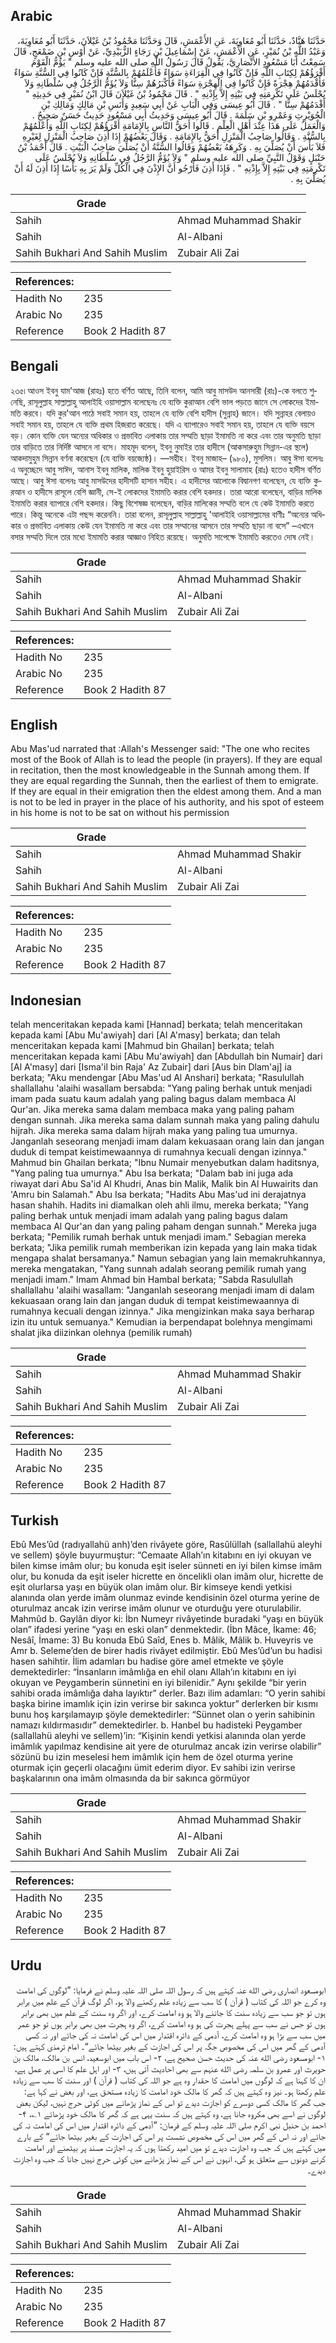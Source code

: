 ## Arabic


<div dir="rtl" lang="ar" style={{fontSize:'larger',backgroundColor:'#f8f9fa',padding:20}}>
حَدَّثَنَا هَنَّادٌ، حَدَّثَنَا أَبُو مُعَاوِيَةَ، عَنِ الأَعْمَشِ، قَالَ وَحَدَّثَنَا مَحْمُودُ بْنُ غَيْلاَنَ، حَدَّثَنَا أَبُو مُعَاوِيَةَ، وَعَبْدُ اللَّهِ بْنُ نُمَيْرٍ، عَنِ الأَعْمَشِ، عَنْ إِسْمَاعِيلَ بْنِ رَجَاءٍ الزُّبَيْدِيِّ، عَنْ أَوْسِ بْنِ ضَمْعَجٍ، قَالَ سَمِعْتُ أَبَا مَسْعُودٍ الأَنْصَارِيَّ، يَقُولُ قَالَ رَسُولُ اللَّهِ صلى الله عليه وسلم ‏"‏ يَؤُمُّ الْقَوْمَ أَقْرَؤُهُمْ لِكِتَابِ اللَّهِ فَإِنْ كَانُوا فِي الْقِرَاءَةِ سَوَاءً فَأَعْلَمُهُمْ بِالسُّنَّةِ فَإِنْ كَانُوا فِي السُّنَّةِ سَوَاءً فَأَقْدَمُهُمْ هِجْرَةً فَإِنْ كَانُوا فِي الْهِجْرَةِ سَوَاءً فَأَكْبَرُهُمْ سِنًّا وَلاَ يُؤَمُّ الرَّجُلُ فِي سُلْطَانِهِ وَلاَ يُجْلَسُ عَلَى تَكْرِمَتِهِ فِي بَيْتِهِ إِلاَّ بِإِذْنِهِ ‏"‏ ‏.‏ قَالَ مَحْمُودُ بْنُ غَيْلاَنَ قَالَ ابْنُ نُمَيْرٍ فِي حَدِيثِهِ ‏"‏ أَقْدَمُهُمْ سِنًّا ‏"‏ ‏.‏ قَالَ أَبُو عِيسَى وَفِي الْبَابِ عَنْ أَبِي سَعِيدٍ وَأَنَسِ بْنِ مَالِكٍ وَمَالِكِ بْنِ الْحُوَيْرِثِ وَعَمْرِو بْنِ سَلَمَةَ ‏.‏ قَالَ أَبُو عِيسَى وَحَدِيثُ أَبِي مَسْعُودٍ حَدِيثٌ حَسَنٌ صَحِيحٌ ‏.‏ وَالْعَمَلُ عَلَى هَذَا عِنْدَ أَهْلِ الْعِلْمِ ‏.‏ قَالُوا أَحَقُّ النَّاسِ بِالإِمَامَةِ أَقْرَؤُهُمْ لِكِتَابِ اللَّهِ وَأَعْلَمُهُمْ بِالسُّنَّةِ ‏.‏ وَقَالُوا صَاحِبُ الْمَنْزِلِ أَحَقُّ بِالإِمَامَةِ ‏.‏ وَقَالَ بَعْضُهُمْ إِذَا أَذِنَ صَاحِبُ الْمَنْزِلِ لِغَيْرِهِ فَلاَ بَأْسَ أَنْ يُصَلِّيَ بِهِ ‏.‏ وَكَرِهَهُ بَعْضُهُمْ وَقَالُوا السُّنَّةُ أَنْ يُصَلِّيَ صَاحِبُ الْبَيْتِ ‏.‏ قَالَ أَحْمَدُ بْنُ حَنْبَلٍ وَقَوْلُ النَّبِيِّ صلى الله عليه وسلم ‏"‏ وَلاَ يُؤَمُّ الرَّجُلُ فِي سُلْطَانِهِ وَلاَ يُجْلَسُ عَلَى تَكْرِمَتِهِ فِي بَيْتِهِ إِلاَّ بِإِذْنِهِ ‏"‏ ‏.‏ فَإِذَا أَذِنَ فَأَرْجُو أَنَّ الإِذْنَ فِي الْكُلِّ وَلَمْ يَرَ بِهِ بَأْسًا إِذَا أَذِنَ لَهُ أَنْ يُصَلِّيَ بِهِ ‏.‏
</div>
<div style={{backgroundColor:'#f8f9fa',padding:20, marginBottom: 10}}><table> <thead> <tr> <th>Grade</th> <th></th> </tr> </thead> <tbody> <tr><td>Sahih</td><td>Ahmad Muhammad Shakir</td></tr><tr><td>Sahih</td><td>Al-Albani</td></tr><tr><td>Sahih Bukhari And Sahih Muslim</td><td>Zubair Ali Zai</td></tr></tbody></table><table> <thead> <tr> <th>References:</th> <th></th> </tr> </thead> <tbody><tr><td>Hadith No</td><td>235</td></tr><tr><td>Arabic No</td><td>235</td></tr><tr><td>Reference</td><td>Book 2 Hadith 87</td></tr></tbody></table></div>

## Bengali


<div dir="ltr" lang="bn" style={{fontSize:'larger',backgroundColor:'#f8f9fa',padding:20}}>
২৩৫৷ আওস ইবনু যাম'আজ (রাহঃ) হতে বর্ণিত আছে, তিনি বলেন, আমি আবু মাসউদ আনসারী (রাঃ)-কে বলতে শুনেছি, রাসূলুল্লাহ সাল্লাল্লাহু আলাইহি ওয়াসাল্লাম বলেছেনঃ যে ব্যক্তি কুরাআন বেশি ভাল পড়তে জানে সে লোকদের ইমামতি করবে। যদি কুর'আন পাঠে সবাই সমান হয়, তাহলে যে ব্যক্তি বেশি হাদীস (সুন্নাহ) জানে। যদি সুন্নাহর বেলায়ও সবাই সমান হয়, তাহলে যে ব্যক্তি প্রথম হিজরাত করেছে। যদি এ ব্যাপারেও সবাই সমান হয়, তাহলে যে ব্যক্তি বয়সে বড়। কোন ব্যক্তি যেন অন্যের অধিকার ও প্রভাবিত এলাকায় তার সম্মতি ছাড়া ইমামতি না করে এবং তার অনুমতি ছাড়া তার বাড়িতে তার নির্দিষ্ট আসনে না বসে। মাহমূদ বলেন, ইবনু নুমাইর তার হাদীসে (আকসারুহুম সিন্নান-এর স্থলে) আকদামুহুম সিন্নান বর্ণনা করেছেন (যে ব্যক্তি বয়জ্যেষ্ঠ)। —সহীহ। ইবনু মাজাহ– (৯৮০), মুসলিম। আবু ঈসা বলেনঃ এ অনুচ্ছেদে আবু সাঈদ, আনাস ইবনু মালিক, মালিক ইবনু হুয়াইরিস ও আমর ইবনু সালামাহ (রাঃ) হতেও হাদীস বর্ণিত আছে। আবু ঈসা বলেনঃ আবু মাসউদের হাদীসটি হাসান সহীহ। এ হাদীসের আলোকে বিদ্বানগণ বলেছেন, যে ব্যক্তি কুরআন ও হাদীসে রাসূলে বেশি জ্ঞানী, সে-ই লোকদের ইমামতি করার বেশি হকদার। তারা আরো বলেছেন, বাড়ির মালিক ইমামতি করার ব্যাপারে বেশি হকদার। কিছু বিশেষজ্ঞ বলেছেন, বাড়ির মালিকের সম্মতি বলে যে কেউ ইমামতি করতে পারে। কিন্তু অনেকে এটা পছন্দ করেননি। তারা বলেন, রাসূলুল্লাহ সাল্লাল্লাহু 'আলাইহি ওয়াসাল্লামের বাণীঃ “অন্যের অধিকার ও প্রভাবিত এলাকায় কেউ যেন ইমামতি না করে এবং তার সম্মানের আসনে তার সম্মতি ছাড়া না বসে” –এখানে বসার সম্মতি দিলে তার মধ্যে ইমামতি করার আজ্ঞাও নিহিত রয়েছে। অনুমতি সাপেক্ষে ইমামতি করতেও দোষ নেই।
</div>
<div style={{backgroundColor:'#f8f9fa',padding:20, marginBottom: 10}}><table> <thead> <tr> <th>Grade</th> <th></th> </tr> </thead> <tbody> <tr><td>Sahih</td><td>Ahmad Muhammad Shakir</td></tr><tr><td>Sahih</td><td>Al-Albani</td></tr><tr><td>Sahih Bukhari And Sahih Muslim</td><td>Zubair Ali Zai</td></tr></tbody></table><table> <thead> <tr> <th>References:</th> <th></th> </tr> </thead> <tbody><tr><td>Hadith No</td><td>235</td></tr><tr><td>Arabic No</td><td>235</td></tr><tr><td>Reference</td><td>Book 2 Hadith 87</td></tr></tbody></table></div>

## English


<div dir="ltr" lang="en" style={{fontSize:'larger',backgroundColor:'#f8f9fa',padding:20}}>
Abu Mas'ud narrated that :Allah's Messenger said: "The one who recites most of the Book of Allah is to lead the people (in prayers). If they are equal in recitation, then the most knowledgeable in the Sunnah among them. If they are equal regarding the Sunnah, then the earliest of them to emigrate. If they are equal in their emigration then the eldest among them. And a man is not to be led in prayer in the place of his authority, and his spot of esteem in his home is not to be sat on without his permission
</div>
<div style={{backgroundColor:'#f8f9fa',padding:20, marginBottom: 10}}><table> <thead> <tr> <th>Grade</th> <th></th> </tr> </thead> <tbody> <tr><td>Sahih</td><td>Ahmad Muhammad Shakir</td></tr><tr><td>Sahih</td><td>Al-Albani</td></tr><tr><td>Sahih Bukhari And Sahih Muslim</td><td>Zubair Ali Zai</td></tr></tbody></table><table> <thead> <tr> <th>References:</th> <th></th> </tr> </thead> <tbody><tr><td>Hadith No</td><td>235</td></tr><tr><td>Arabic No</td><td>235</td></tr><tr><td>Reference</td><td>Book 2 Hadith 87</td></tr></tbody></table></div>

## Indonesian


<div dir="ltr" lang="id" style={{fontSize:'larger',backgroundColor:'#f8f9fa',padding:20}}>
telah menceritakan kepada kami [Hannad] berkata; telah menceritakan kepada kami [Abu Mu'awiyah] dari [Al A'masy] berkata; dan telah menceritakan kepada kami [Mahmud bin Ghailan] berkata; telah menceritakan kepada kami [Abu Mu'awiyah] dan [Abdullah bin Numair] dari [Al A'masy] dari [Isma'il bin Raja' Az Zubair] dari [Aus bin Dlam'aj] ia berkata; "Aku mendengar [Abu Mas'ud Al Anshari] berkata; "Rasulullah shallallahu 'alaihi wasallam bersabda: "Yang paling berhak untuk menjadi imam pada suatu kaum adalah yang paling bagus dalam membaca Al Qur'an. Jika mereka sama dalam membaca maka yang paling paham dengan sunnah. Jika mereka sama dalam sunnah maka yang paling dahulu hijrah. Jika mereka sama dalam hijrah maka yang paling tua umurnya. Janganlah seseorang menjadi imam dalam kekuasaan orang lain dan jangan duduk di tempat keistimewaannya di rumahnya kecuali dengan izinnya." Mahmud bin Ghailan berkata; "Ibnu Numair menyebutkan dalam haditsnya, "Yang paling tua umurnya." Abu Isa berkata; "Dalam bab ini juga ada riwayat dari Abu Sa'id Al Khudri, Anas bin Malik, Malik bin Al Huwairits dan 'Amru bin Salamah." Abu Isa berkata; "Hadits Abu Mas'ud ini derajatnya hasan shahih. Hadits ini diamalkan oleh ahli ilmu, mereka berkata; "Yang paling berhak untuk menjadi imam adalah yang paling bagus dalam membaca Al Qur'an dan yang paling paham dengan sunnah." Mereka juga berkata; "Pemilik rumah berhak untuk menjadi imam." Sebagian mereka berkata; "Jika pemilik rumah memberikan izin kepada yang lain maka tidak mengapa shalat bersamanya." Namun sebagian yang lain memakruhkannya, mereka mengatakan, "Yang sunnah adalah seorang pemilik rumah yang menjadi imam." Imam Ahmad bin Hambal berkata; "Sabda Rasulullah shallallahu 'alaihi wasallam: "Janganlah seseorang menjadi imam di dalam kekuasaan orang lain dan jangan duduk di tempat keistimewaannya di rumahnya kecuali dengan izinnya." Jika mengizinkan maka saya berharap izin itu untuk semuanya." Kemudian ia berpendapat bolehnya mengimami shalat jika diizinkan olehnya (pemilik rumah)
</div>
<div style={{backgroundColor:'#f8f9fa',padding:20, marginBottom: 10}}><table> <thead> <tr> <th>Grade</th> <th></th> </tr> </thead> <tbody> <tr><td>Sahih</td><td>Ahmad Muhammad Shakir</td></tr><tr><td>Sahih</td><td>Al-Albani</td></tr><tr><td>Sahih Bukhari And Sahih Muslim</td><td>Zubair Ali Zai</td></tr></tbody></table><table> <thead> <tr> <th>References:</th> <th></th> </tr> </thead> <tbody><tr><td>Hadith No</td><td>235</td></tr><tr><td>Arabic No</td><td>235</td></tr><tr><td>Reference</td><td>Book 2 Hadith 87</td></tr></tbody></table></div>

## Turkish


<div dir="ltr" lang="tr" style={{fontSize:'larger',backgroundColor:'#f8f9fa',padding:20}}>
Ebû Mes’ûd (radıyallahü anh)’den rivâyete göre, Rasûlüllah (sallallahü aleyhi ve sellem) şöyle buyurmuştur: “Cemaate Allah’ın kitabını en iyi okuyan ve bilen kimse imâm olur; bu konuda eşit iseler sünneti en iyi bilen kimse imâm olur, bu konuda da eşit iseler hicrette en öncelikli olan imâm olur, hicrette de eşit olurlarsa yaşı en büyük olan imâm olur. Bir kimseye kendi yetkisi alanında olan yerde imâm olunmaz evinde kendisinin özel oturma yerine de oturulmaz ancak izin verirse imâm olunur ve oturduğu yere oturulabilir. Mahmûd b. Gaylân diyor ki: İbn Numeyr rivâyetinde buradaki “yaşı en büyük olan” ifadesi yerine “yaşı en eski olan” denmektedir. (İbn Mâce, İkame: 46; Nesâî, İmame: 3) Bu konuda Ebû Saîd, Enes b. Mâlik, Mâlik b. Huveyris ve Amr b. Seleme’den de birer hadis rivâyet edilmiştir. Ebû Mes’ûd’un bu hadisi hasen sahihtir. İlim adamları bu hadise göre amel etmekte ve şöyle demektedirler: “İnsanların imâmlığa en ehil olanı Allah’ın kitabını en iyi okuyan ve Peygamberin sünnetini en iyi bilenidir.” Aynı şekilde “bir yerin sahibi orada imâmlığa daha layıktır” derler. Bazı ilim adamları: “O yerin sahibi başka birine imamlık için izin verirse bir sakınca yoktur” derlerken bir kısmı bunu hoş karşılamayıp şöyle demektedirler: “Sünnet olan o yerin sahibinin namazı kıldırmasıdır” demektedirler. b. Hanbel bu hadisteki Peygamber (sallallahü aleyhi ve sellem)’in: “Kişinin kendi yetkisi alanında olan yerde imâmlık yapılmaz kendisine ait yere de oturulmaz ancak izin verirse olabilir” sözünü bu izin meselesi hem imâmlık için hem de özel oturma yerine oturmak için geçerli olacağını ümit ederim diyor. Ev sahibi izin verirse başkalarının ona imâm olmasında da bir sakınca görmüyor
</div>
<div style={{backgroundColor:'#f8f9fa',padding:20, marginBottom: 10}}><table> <thead> <tr> <th>Grade</th> <th></th> </tr> </thead> <tbody> <tr><td>Sahih</td><td>Ahmad Muhammad Shakir</td></tr><tr><td>Sahih</td><td>Al-Albani</td></tr><tr><td>Sahih Bukhari And Sahih Muslim</td><td>Zubair Ali Zai</td></tr></tbody></table><table> <thead> <tr> <th>References:</th> <th></th> </tr> </thead> <tbody><tr><td>Hadith No</td><td>235</td></tr><tr><td>Arabic No</td><td>235</td></tr><tr><td>Reference</td><td>Book 2 Hadith 87</td></tr></tbody></table></div>

## Urdu


<div dir="rtl" lang="ur" style={{fontSize:'larger',backgroundColor:'#f8f9fa',padding:20}}>
ابومسعود انصاری رضی الله عنہ کہتے ہیں کہ رسول اللہ صلی اللہ علیہ وسلم نے فرمایا: ”لوگوں کی امامت وہ کرے جو اللہ کی کتاب ( قرآن ) کا سب سے زیادہ علم رکھنے والا ہو، اگر لوگ قرآن کے علم میں برابر ہوں تو جو سب سے زیادہ سنت کا جاننے والا ہو وہ امامت کرے، اور اگر وہ سنت کے علم میں بھی برابر ہوں تو جس نے سب سے پہلے ہجرت کی ہو وہ امامت کرے، اگر وہ ہجرت میں بھی برابر ہوں تو جو عمر میں سب سے بڑا ہو وہ امامت کرے، آدمی کے دائرہ اقتدار میں اس کی امامت نہ کی جائے اور نہ کسی آدمی کے گھر میں اس کی مخصوص جگہ پر اس کی اجازت کے بغیر بیٹھا جائے“۔ امام ترمذی کہتے ہیں: ۱- ابومسعود رضی الله عنہ کی حدیث حسن صحیح ہے، ۲- اس باب میں ابوسعید، انس بن مالک، مالک بن حویرث اور عمرو بن سلمہ رضی الله عنہم سے بھی احادیث آئی ہیں، ۳- اور اہل علم کا اسی پر عمل ہے، ان کا کہنا ہے کہ لوگوں میں امامت کا حقدار وہ ہے جو اللہ کی کتاب ( قرآن ) اور سنت کا سب سے زیادہ علم رکھتا ہو۔ نیز وہ کہتے ہیں کہ گھر کا مالک خود امامت کا زیادہ مستحق ہے، اور بعض نے کہا ہے: جب گھر کا مالک کسی دوسرے کو اجازت دیدے تو اس کے نماز پڑھانے میں کوئی حرج نہیں، لیکن بعض لوگوں نے اسے بھی مکروہ جانا ہے، وہ کہتے ہیں کہ سنت یہی ہے کہ گھر کا مالک خود پڑھائے ۱؎، ۴- احمد بن حنبل نبی اکرم صلی اللہ علیہ وسلم کے فرمان: ”آدمی کے دائرہ اقتدار میں اس کی امامت نہ کی جائے اور نہ اس کے گھر میں اس کی مخصوص نشست پر اس کی اجازت کے بغیر بیٹھا جائے“ کے بارے میں کہتے ہیں کہ جب وہ اجازت دیدے تو میں امید رکھتا ہوں کہ یہ اجازت مسند پر بیٹھنے اور امامت کرنے دونوں سے متعلق ہو گی، انہوں نے اس کے نماز پڑھانے میں کوئی حرج نہیں جانا کہ جب وہ اجازت دیدے۔
</div>
<div style={{backgroundColor:'#f8f9fa',padding:20, marginBottom: 10}}><table> <thead> <tr> <th>Grade</th> <th></th> </tr> </thead> <tbody> <tr><td>Sahih</td><td>Ahmad Muhammad Shakir</td></tr><tr><td>Sahih</td><td>Al-Albani</td></tr><tr><td>Sahih Bukhari And Sahih Muslim</td><td>Zubair Ali Zai</td></tr></tbody></table><table> <thead> <tr> <th>References:</th> <th></th> </tr> </thead> <tbody><tr><td>Hadith No</td><td>235</td></tr><tr><td>Arabic No</td><td>235</td></tr><tr><td>Reference</td><td>Book 2 Hadith 87</td></tr></tbody></table></div>